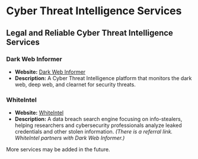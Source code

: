 # Cyber Threat Intelligence Services

## Legal and Reliable Cyber Threat Intelligence Services

### Dark Web Informer
- **Website:** [Dark Web Informer](https://darkwebinformer.com)
- **Description:** A Cyber Threat Intelligence platform that monitors the dark web, deep web, and clearnet for security threats.

### WhiteIntel
- **Website:** [WhiteIntel](https://whiteintel.io/?utm_source=darkwebinformer.com&utm_medium=referral&utm_campaign=whiteintel)
- **Description:** A data breach search engine focusing on info-stealers, helping researchers and cybersecurity professionals analyze leaked credentials and other stolen information. *(There is a referral link. WhiteIntel partners with Dark Web Informer.)*

More services may be added in the future.
